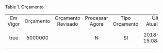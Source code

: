<div id="d133072e1" class="table">

<div class="table-title">

Table 1. Orçamento

</div>

<div class="table-contents">

|          |           |                    |                 |                |                         |                       |                       |           |                 |                 |                |
| :------: | :-------: | :----------------: | :-------------: | :------------: | :---------------------: | :-------------------: | :-------------------: | :-------: | :-------------: | :-------------: | :------------: |
| Em Vigor | Orçamento | Orçamento Revisado | Processar Agora | Tipo Orçamento |   Última Atualização    |        Do dia         |        Ao dia         | Descrição | Processar Agora | Processar Agora | Chave de Busca |
|   true   |  5000000  |                    |        N        |       SI       | 2018-01-18 15:08:35.339 | 2018-01-18 00:00:00.0 | 2018-01-18 00:00:00.0 |           |      false      |        N        |    1000000     |

</div>

</div>

